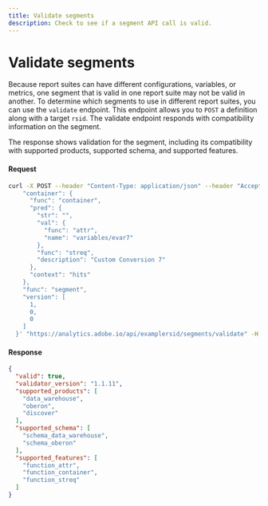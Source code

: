 ```yaml
---
title: Validate segments
description: Check to see if a segment API call is valid.
---
```


# Validate segments

Because report suites can have different configurations, variables, or metrics, one segment that is valid in one report suite may not be valid in another. To determine which segments to use in different report suites, you can use the `validate` endpoint. This endpoint allows you to `POST` a definition along with a target `rsid`. The validate endpoint responds with compatibility information on the segment.

The response shows validation for the segment, including its compatibility with supported products, supported schema, and supported features.

<CodeBlock slots="heading, code" repeat="2" languages="CURL,JSON"/>

#### Request

```sh
curl -X POST --header "Content-Type: application/json" --header "Accept: application/json" --header "Authorization: Bearer {ACCESSTOKEN}" -H "x-proxy-global-company-id: {GLOBALCOMPANYID}" -d '{
    "container": {
      "func": "container",
      "pred": {
        "str": "",
        "val": {
          "func": "attr",
          "name": "variables/evar7"
        },
        "func": "streq",
        "description": "Custom Conversion 7"
      },
      "context": "hits"
    },
    "func": "segment",
    "version": [
      1,
      0,
      0
    ]
  }' "https://analytics.adobe.io/api/examplersid/segments/validate" -H "x-api-key: {OAUTHTOKEN}"
```

#### Response

```json
{
  "valid": true,
  "validator_version": "1.1.11",
  "supported_products": [
    "data_warehouse",
    "oberon",
    "discover"
  ],
  "supported_schema": [
    "schema_data_warehouse",
    "schema_oberon"
  ],
  "supported_features": [
    "function_attr",
    "function_container",
    "function_streq"
  ]
}
```
